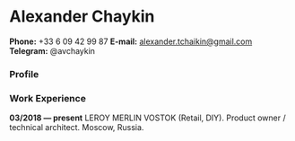 # Alexander Chaykin

**Phone:** +33 6 09 42 99 87
**E-mail:** alexander.tchaikin@gmail.com
**Telegram:** @avchaykin

### Profile



### Work Experience

**03/2018 — present** LEROY MERLIN VOSTOK (Retail, DIY). Product owner / technical architect. Moscow, Russia.